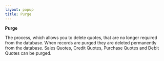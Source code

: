 ```yaml
---
layout: popup
title: Purge
---
```



**Purge**


The process, which allows you to delete quotes, that are no longer required from the database. When records are purged they are deleted permanently from the database. Sales Quotes, Credit Quotes, Purchase Quotes and Debit Quotes can be purged.
